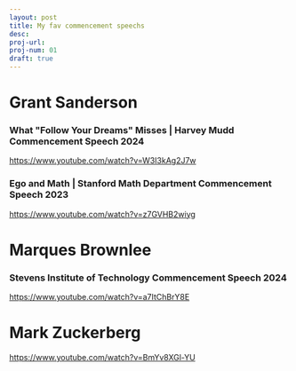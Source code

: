```yaml
---
layout: post
title: My fav commencement speechs
desc: 
proj-url:
proj-num: 01
draft: true
---
```


# Grant Sanderson

### What "Follow Your Dreams" Misses | Harvey Mudd Commencement Speech 2024
https://www.youtube.com/watch?v=W3I3kAg2J7w


### Ego and Math | Stanford Math Department Commencement Speech 2023
https://www.youtube.com/watch?v=z7GVHB2wiyg

# Marques Brownlee

### Stevens Institute of Technology Commencement Speech 2024
https://www.youtube.com/watch?v=a7ItChBrY8E


# Mark Zuckerberg
https://www.youtube.com/watch?v=BmYv8XGl-YU